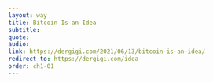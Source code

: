 ```yaml
---
layout: way
title: Bitcoin Is an Idea
subtitle:
quote:
audio:
link: https://dergigi.com/2021/06/13/bitcoin-is-an-idea/
redirect_to: https://dergigi.com/idea
order: ch1-01
---
```

